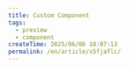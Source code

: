 ```yaml
---
title: Custom Component
tags:
  - preview
  - component
createTime: 2025/06/06 18:07:13
permalink: /en/article/s5fjaflc/
---
```


<CustomComponent />
